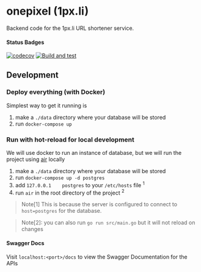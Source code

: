 # onepixel (1px.li)

Backend code for the 1px.li URL shortener service.

#### Status Badges 
[![codecov](https://codecov.io/gh/championswimmer/onepixel_backend/graph/badge.svg?token=DL3DR6CS40)](https://codecov.io/gh/championswimmer/onepixel_backend)
[![Build and test](https://github.com/championswimmer/onepixel_backend/actions/workflows/build_test.yaml/badge.svg)](https://github.com/championswimmer/onepixel_backend/actions/workflows/build_test.yaml)

## Development 

### Deploy everything (with Docker)

Simplest way to get it running is 

1. make a `./data` directory where your database will be stored 
2. run `docker-compose up`

### Run with hot-reload for local development 

We will use docker to run an instance of database, but we will run the project using [air](https://github.com/cosmtrek/air) locally  

1. make a `./data` directory where your database will be stored
2. run `docker-compose up -d postgres`
3. add `127.0.0.1    postgres` to your `/etc/hosts` file <sup>1</sup>
4. run `air` in the root directory of the project <sup>2</sup>


> Note[1] This is because the server is configured to connect to `host=postgres` for the database.

> Note[2]: you can also run `go run src/main.go` but it will not reload on changes

#### Swagger Docs
Visit `localhost:<port>/docs` to view the Swagger Documentation for the APIs